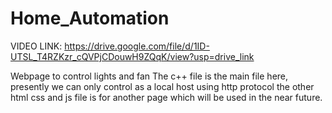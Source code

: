 # Home_Automation
VIDEO LINK: https://drive.google.com/file/d/1ID-UTSL_T4RZKzr_cQVPjCDouwH9ZQqK/view?usp=drive_link

Webpage to control lights and fan
The c++ file is the main file here, presently we can only control as a local host using http protocol
the other html css and js file is for another page which will be used in the near future.
